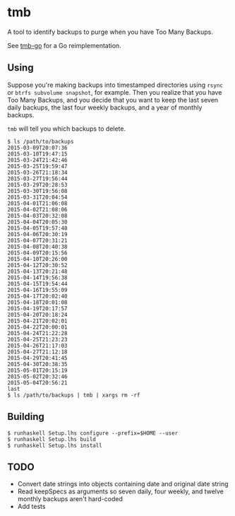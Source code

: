 # tmb

A tool to identify backups to purge when you have Too Many Backups.

See [tmb-go](https://github.com/cwarden/tmb-go) for a Go reimplementation.

## Using

Suppose you're making backups into timestamped directories using `rsync` or
`btrfs subvolume snapshot`, for example.  Then you realize that you have Too
Many Backups, and you decide that you want to keep the last seven daily
backups, the last four weekly backups, and a year of monthly backups.

`tmb` will tell you which backups to delete.

```
$ ls /path/to/backups
2015-03-09T20:07:36
2015-03-10T19:47:15
2015-03-24T21:42:46
2015-03-25T19:59:47
2015-03-26T21:18:34
2015-03-27T19:56:44
2015-03-29T20:28:53
2015-03-30T19:56:08
2015-03-31T20:04:54
2015-04-01T21:06:08
2015-04-02T21:08:06
2015-04-03T20:32:08
2015-04-04T20:05:30
2015-04-05T19:57:48
2015-04-06T20:30:19
2015-04-07T20:31:21
2015-04-08T20:40:38
2015-04-09T20:15:56
2015-04-10T20:26:00
2015-04-12T20:30:52
2015-04-13T20:21:48
2015-04-14T19:56:38
2015-04-15T19:54:44
2015-04-16T19:55:09
2015-04-17T20:02:40
2015-04-18T20:01:08
2015-04-19T20:17:57
2015-04-20T20:18:24
2015-04-21T20:02:01
2015-04-22T20:00:01
2015-04-24T21:22:28
2015-04-25T21:23:23
2015-04-26T21:17:03
2015-04-27T21:12:18
2015-04-29T20:41:45
2015-04-30T20:38:35
2015-05-01T20:15:19
2015-05-02T20:32:46
2015-05-04T20:56:21
last
$ ls /path/to/backups | tmb | xargs rm -rf
```

## Building

```
$ runhaskell Setup.lhs configure --prefix=$HOME --user
$ runhaskell Setup.lhs build
$ runhaskell Setup.lhs install
```

## TODO

* Convert date strings into objects containing date and original date string
* Read keepSpecs as arguments so seven daily, four weekly, and twelve monthly backups aren't hard-coded
* Add tests
